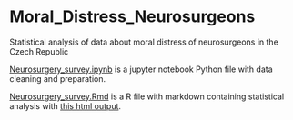 # Moral_Distress_Neurosurgeons
Statistical analysis of data about moral distress of neurosurgeons in the Czech Republic

[Neurosurgery_survey.ipynb](https://github.com/PavelDusek/Moral_Distress_Neurosurgeons/blob/main/Neurosurgery_survey.ipynb) is a jupyter notebook Python file with data cleaning and preparation.

[Neurosurgery_survey.Rmd](https://github.com/PavelDusek/Moral_Distress_Neurosurgeons/blob/main/Neurosurgery_survey.Rmd) is a R file with markdown containing statistical analysis with [this html output](https://htmlpreview.github.io/?https://github.com/PavelDusek/Moral_Distress_Neurosurgeons/blob/main/Neurosurgery_survey.html).
